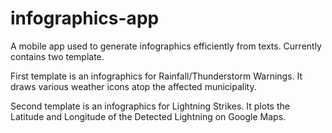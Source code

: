 # infographics-app

A mobile app used to generate infographics efficiently from texts. 
Currently contains two template. 

First template is an infographics for Rainfall/Thunderstorm Warnings. 
It draws various weather icons atop the affected municipality.

Second template is an infographics for Lightning Strikes. 
It plots the Latitude and Longitude of the Detected Lightning on Google Maps.